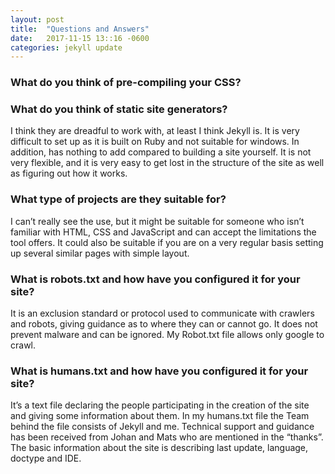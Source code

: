 ```yaml
---
layout: post
title:  "Questions and Answers"
date:   2017-11-15 13::16 -0600
categories: jekyll update
---
```


### What do you think of pre-compiling your CSS?

### What do you think of static site generators?

I think they are dreadful to work with, at least I think Jekyll is. It is very difficult to set up as it is built on Ruby and not suitable for windows. In addition, has nothing to add compared to building a site yourself. It is not very flexible, and it is very easy to get lost in the structure of the site as well as figuring out how it works.

### What type of projects are they suitable for?

I can’t really see the use, but it might be suitable for someone who isn’t familiar with HTML, CSS and JavaScript and can accept the limitations the tool offers. It could also be suitable if you are on a very regular basis setting up several similar pages with simple layout.

### What is robots.txt and how have you configured it for your site?

It is an exclusion standard or protocol used to communicate with crawlers and robots, giving guidance as to where they can or cannot go. It does not prevent malware and can be ignored. My Robot.txt file allows only google to crawl.

### What is humans.txt and how have you configured it for your site?

It’s a text file declaring the people participating in the creation of the site and giving some information about them. 
In my humans.txt file the Team behind the file consists of Jekyll and me. Technical support and guidance has been received from Johan and Mats who are mentioned in the “thanks”. The basic information about the site is describing last update, language, doctype and IDE.

